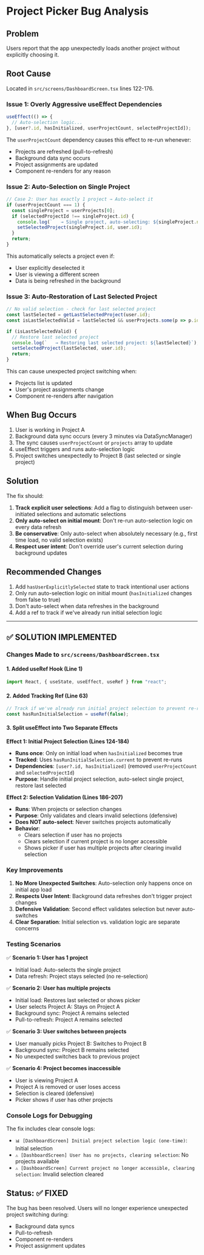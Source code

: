 # Project Picker Bug Analysis

## Problem

Users report that the app unexpectedly loads another project without explicitly choosing it.

## Root Cause

Located in `src/screens/DashboardScreen.tsx` lines 122-176.

### Issue 1: Overly Aggressive useEffect Dependencies

```typescript
useEffect(() => {
  // Auto-selection logic...
}, [user?.id, hasInitialized, userProjectCount, selectedProjectId]);
```

The `userProjectCount` dependency causes this effect to re-run whenever:
- Projects are refreshed (pull-to-refresh)
- Background data sync occurs
- Project assignments are updated
- Component re-renders for any reason

### Issue 2: Auto-Selection on Single Project

```typescript
// Case 2: User has exactly 1 project → Auto-select it
if (userProjectCount === 1) {
  const singleProject = userProjects[0];
  if (selectedProjectId !== singleProject.id) {
    console.log(`   → Single project, auto-selecting: ${singleProject.name}`);
    setSelectedProject(singleProject.id, user.id);
  }
  return;
}
```

This automatically selects a project even if:
- User explicitly deselected it
- User is viewing a different screen
- Data is being refreshed in the background

### Issue 3: Auto-Restoration of Last Selected Project

```typescript
// No valid selection - check for last selected project
const lastSelected = getLastSelectedProject(user.id);
const isLastSelectedValid = lastSelected && userProjects.some(p => p.id === lastSelected);

if (isLastSelectedValid) {
  // Restore last selected project
  console.log(`   → Restoring last selected project: ${lastSelected}`);
  setSelectedProject(lastSelected, user.id);
  return;
}
```

This can cause unexpected project switching when:
- Projects list is updated
- User's project assignments change
- Component re-renders after navigation

## When Bug Occurs

1. User is working in Project A
2. Background data sync occurs (every 3 minutes via DataSyncManager)
3. The sync causes `userProjectCount` or `projects` array to update
4. useEffect triggers and runs auto-selection logic
5. Project switches unexpectedly to Project B (last selected or single project)

## Solution

The fix should:

1. **Track explicit user selections**: Add a flag to distinguish between user-initiated selections and automatic selections
2. **Only auto-select on initial mount**: Don't re-run auto-selection logic on every data refresh
3. **Be conservative**: Only auto-select when absolutely necessary (e.g., first time load, no valid selection exists)
4. **Respect user intent**: Don't override user's current selection during background updates

## Recommended Changes

1. Add `hasUserExplicitlySelected` state to track intentional user actions
2. Only run auto-selection logic on initial mount (`hasInitialized` changes from false to true)
3. Don't auto-select when data refreshes in the background
4. Add a ref to track if we've already run initial selection logic

---

## ✅ SOLUTION IMPLEMENTED

### Changes Made to `src/screens/DashboardScreen.tsx`

#### 1. Added useRef Hook (Line 1)
```typescript
import React, { useState, useEffect, useRef } from "react";
```

#### 2. Added Tracking Ref (Line 63)
```typescript
// Track if we've already run initial project selection to prevent re-running on data refreshes
const hasRunInitialSelection = useRef(false);
```

#### 3. Split useEffect into Two Separate Effects

**Effect 1: Initial Project Selection (Lines 124-184)**
- **Runs once**: Only on initial load when `hasInitialized` becomes true
- **Tracked**: Uses `hasRunInitialSelection.current` to prevent re-runs
- **Dependencies**: `[user?.id, hasInitialized]` (removed `userProjectCount` and `selectedProjectId`)
- **Purpose**: Handle initial project selection, auto-select single project, restore last selected

**Effect 2: Selection Validation (Lines 186-207)**
- **Runs**: When projects or selection changes
- **Purpose**: Only validates and clears invalid selections (defensive)
- **Does NOT auto-select**: Never switches projects automatically
- **Behavior**: 
  - Clears selection if user has no projects
  - Clears selection if current project is no longer accessible
  - Shows picker if user has multiple projects after clearing invalid selection

### Key Improvements

1. **No More Unexpected Switches**: Auto-selection only happens once on initial app load
2. **Respects User Intent**: Background data refreshes don't trigger project changes
3. **Defensive Validation**: Second effect validates selection but never auto-switches
4. **Clear Separation**: Initial selection vs. validation logic are separate concerns

### Testing Scenarios

✅ **Scenario 1: User has 1 project**
- Initial load: Auto-selects the single project
- Data refresh: Project stays selected (no re-selection)

✅ **Scenario 2: User has multiple projects**
- Initial load: Restores last selected or shows picker
- User selects Project A: Stays on Project A
- Background sync: Project A remains selected
- Pull-to-refresh: Project A remains selected

✅ **Scenario 3: User switches between projects**
- User manually picks Project B: Switches to Project B
- Background sync: Project B remains selected
- No unexpected switches back to previous project

✅ **Scenario 4: Project becomes inaccessible**
- User is viewing Project A
- Project A is removed or user loses access
- Selection is cleared (defensive)
- Picker shows if user has other projects

### Console Logs for Debugging

The fix includes clear console logs:
- `📊 [DashboardScreen] Initial project selection logic (one-time)`: Initial selection
- `⚠️ [DashboardScreen] User has no projects, clearing selection`: No projects available
- `⚠️ [DashboardScreen] Current project no longer accessible, clearing selection`: Invalid selection cleared

## Status: ✅ FIXED

The bug has been resolved. Users will no longer experience unexpected project switching during:
- Background data syncs
- Pull-to-refresh
- Component re-renders
- Project assignment updates

